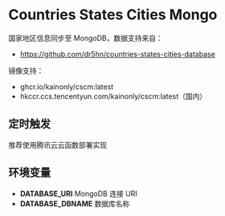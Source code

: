 # Countries States Cities Mongo

国家地区信息同步至 MongoDB，数据支持来自：

- https://github.com/dr5hn/countries-states-cities-database

镜像支持：

- ghcr.io/kainonly/cscm:latest
- hkccr.ccs.tencentyun.com/kainonly/cscm:latest（国内）

## 定时触发

推荐使用腾讯云云函数部署实现

## 环境变量

- **DATABASE_URI** MongoDB 连接 URI
- **DATABASE_DBNAME** 数据库名称